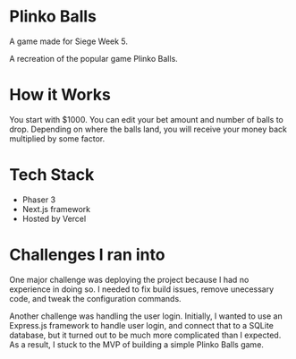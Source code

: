 # Plinko Balls
A game made for Siege Week 5.

A recreation of the popular game Plinko Balls.

# How it Works
You start with $1000. You can edit your bet amount and number of balls to drop. Depending on where the balls land, you will receive your money back multiplied by some factor.

# Tech Stack
- Phaser 3
- Next.js framework
- Hosted by Vercel

# Challenges I ran into
One major challenge was deploying the project because I had no experience in doing so. I needed to fix build issues, remove unecessary code, and tweak the configuration commands.

Another challenge was handling the user login. Initially, I wanted to use an Express.js framework to handle user login, and connect that to a SQLite database, but it turned out to be much more complicated than I expected. As a result, I stuck to the MVP of building a simple Plinko Balls game.
